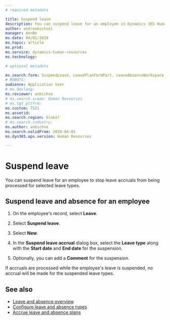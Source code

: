 ```yaml
---
# required metadata

title: Suspend leave
description: You can suspend leave for an employee in Dynamics 365 Human Resources.
author: andreabichsel
manager: AnnBe
ms.date: 04/01/2020
ms.topic: article
ms.prod: 
ms.service: dynamics-human-resources
ms.technology: 

# optional metadata

ms.search.form: SuspendLeave, LeavePlanFormPart, LeaveAbsenceWorkspace
# ROBOTS: 
audience: Application User
# ms.devlang: 
ms.reviewer: anbichse
# ms.search.scope: Human Resources
# ms.tgt_pltfrm: 
ms.custom: 7521
ms.assetid: 
ms.search.region: Global
# ms.search.industry: 
ms.author: anbichse
ms.search.validFrom: 2020-04-01
ms.dyn365.ops.version: Human Resources

---
```


# Suspend leave

You can suspend leave for an employee to stop leave accruals from being processed for selected leave types. 

## Suspend leave and absence for an employee

1. On the employee's record, select **Leave**.

2. Select **Suspend leave**.

3. Select **New**.

4. In the **Suspend leave accrual** dialog box, select the **Leave type** along with the **Start date** and **End date** for the suspension.

5. Optionally, you can add a **Comment** for the suspension. 

If accruals are processed while the employee's leave is suspended, no accrual will be made for the suspended leave types.

## See also

- [Leave and absence overview](hr-leave-and-absence-overview.md)
- [Configure leave and absence types](hr-leave-and-absence-types.md)
- [Accrue leave and absence plans](hr-leave-and-absence-accrue.md)

